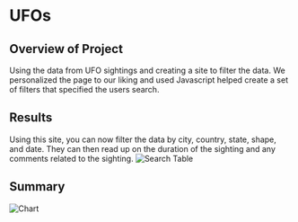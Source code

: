 # UFOs

## Overview of Project
Using the data from UFO sightings and creating a site to filter the data. We personalized the page to our liking and used Javascript helped create a set of filters that specified the users search.

## Results
Using this site, you can now filter the data by city, country, state, shape, and date. They can then read up on the duration of the sighting and any comments related to the sighting. ![Search Table]( )

## Summary


![Chart]( )